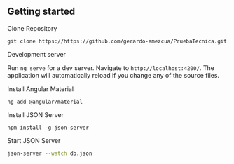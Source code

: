 ## Getting started

Clone Repository

```
git clone https://https://github.com/gerardo-amezcua/PruebaTecnica.git
```

Development server

Run `ng serve` for a dev server. Navigate to `http://localhost:4200/`. The application will automatically reload if you change any of the source files.

Install Angular Material 

```
ng add @angular/material
```

Install JSON Server 

```
npm install -g json-server
```

Start JSON Server

```bash
json-server --watch db.json
```
